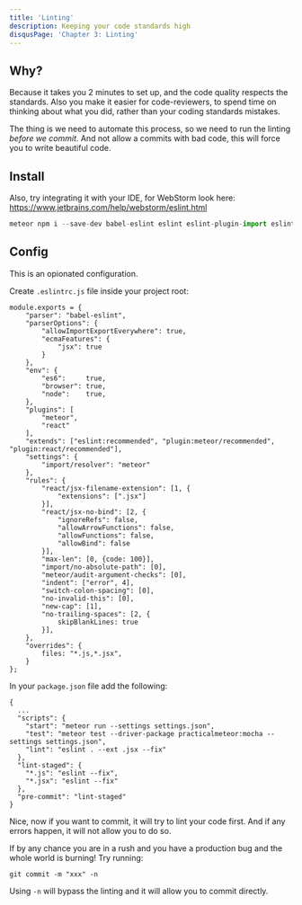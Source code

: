 ```yaml
---
title: 'Linting'
description: Keeping your code standards high
disqusPage: 'Chapter 3: Linting'
---
```


## Why?

Because it takes you 2 minutes to set up, and the code quality respects the standards. Also you make it easier for code-reviewers, to spend time
on thinking about what you did, rather than your coding standards mistakes.

The thing is we need to automate this process, so we need to run the linting *before we commit*.
And not allow a commits with bad code, this will force you to write beautiful code.

## Install

Also, try integrating it with your IDE, for WebStorm look here: https://www.jetbrains.com/help/webstorm/eslint.html 

```js
meteor npm i --save-dev babel-eslint eslint eslint-plugin-import eslint-plugin-meteor eslint-plugin-react eslint-import-resolver-meteor lint-staged pre-commit
```

## Config 

This is an opionated configuration.

Create `.eslintrc.js` file inside your project root:
```
module.exports = {
    "parser": "babel-eslint",
    "parserOptions": {
        "allowImportExportEverywhere": true,
        "ecmaFeatures": {
            "jsx": true
        }
    },
    "env": {
        "es6":     true,
        "browser": true,
        "node":    true,
    },
    "plugins": [
        "meteor",
        "react"
    ],
    "extends": ["eslint:recommended", "plugin:meteor/recommended", "plugin:react/recommended"],
    "settings": {
        "import/resolver": "meteor"
    },
    "rules": {
        "react/jsx-filename-extension": [1, {
            "extensions": [".jsx"]
        }],
        "react/jsx-no-bind": [2, {
            "ignoreRefs": false,
            "allowArrowFunctions": false,
            "allowFunctions": false,
            "allowBind": false
        }],
        "max-len": [0, {code: 100}],
        "import/no-absolute-path": [0],
        "meteor/audit-argument-checks": [0],
        "indent": ["error", 4],
        "switch-colon-spacing": [0],
        "no-invalid-this": [0],
        "new-cap": [1],
        "no-trailing-spaces": [2, {
            skipBlankLines: true
        }],
    },
    "overrides": {
        files: "*.js,*.jsx",
    }
};
```

In your `package.json` file add the following:

```
{
  ...
  "scripts": {
    "start": "meteor run --settings settings.json",
    "test": "meteor test --driver-package practicalmeteor:mocha --settings settings.json",
    "lint": "eslint . --ext .jsx --fix"
  },
  "lint-staged": {
    "*.js": "eslint --fix",
    "*.jsx": "eslint --fix"
  },
  "pre-commit": "lint-staged"
}
```

Nice, now if you want to commit, it will try to lint your code first. And if any errors happen, it will not allow you to do so.

If by any chance you are in a rush and you have a production bug and the whole world is burning! Try running:
```
git commit -m "xxx" -n
```

Using `-n` will bypass the linting and it will allow you to commit directly.